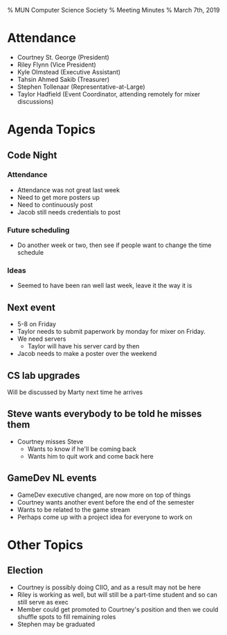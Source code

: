 % MUN Computer Science Society
% Meeting Minutes
% March 7th, 2019

# Attendance

* Courtney St. George (President)
* Riley Flynn (Vice President)
* Kyle Olmstead (Executive Assistant)
* Tahsin Ahmed Sakib (Treasurer)
* Stephen Tollenaar (Representative-at-Large)
* Taylor Hadfield (Event Coordinator, attending remotely for mixer discussions)

# Agenda Topics

## Code Night

### Attendance

* Attendance was not great last week
* Need to get more posters up
* Need to continuously post
* Jacob still needs credentials to post

### Future scheduling

* Do another week or two, then see if people want to change the time schedule

### Ideas

* Seemed to have been ran well last week, leave it the way it is

## Next event

* 5-8 on Friday
* Taylor needs to submit paperwork by monday for mixer on Friday.
* We need servers
  * Taylor will have his server card by then
* Jacob needs to make a poster over the weekend

## CS lab upgrades

Will be discussed by Marty next time he arrives

## Steve wants everybody to be told he misses them

* Courtney misses Steve
  * Wants to know if he'll be coming back
  * Wants him to quit work and come back here

## GameDev NL events

* GameDev executive changed, are now more on top of things
* Courtney wants another event before the end of the semester
* Wants to be related to the game stream
* Perhaps come up with a project idea for everyone to work on

# Other Topics

## Election

* Courtney is possibly doing CIIO, and as a result may not be here
* Riley is working as well, but will still be a part-time student and so can still serve as exec
* Member could get promoted to Courtney's position and then we could shuffle spots to fill remaining roles
* Stephen may be graduated
